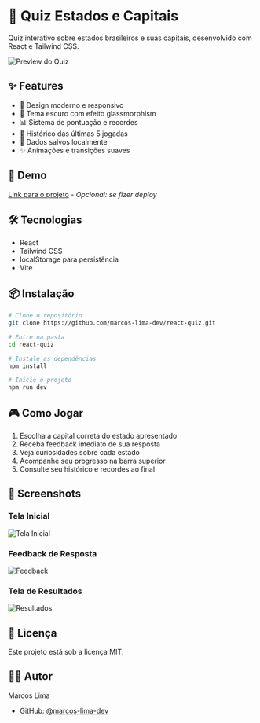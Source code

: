 # 🎯 Quiz Estados e Capitais

Quiz interativo sobre estados brasileiros e suas capitais, desenvolvido com React e Tailwind CSS.

![Preview do Quiz](screenshots/preview.png)

## ✨ Features

- 🌟 Design moderno e responsivo
- 🎨 Tema escuro com efeito glassmorphism
- 📊 Sistema de pontuação e recordes
- 📝 Histórico das últimas 5 jogadas
- 💾 Dados salvos localmente
- ✨ Animações e transições suaves

## 🚀 Demo

[Link para o projeto](https://seu-link-aqui.com) - *Opcional: se fizer deploy*

## 🛠️ Tecnologias

- React
- Tailwind CSS
- localStorage para persistência
- Vite

## 📦 Instalação

```bash
# Clone o repositório
git clone https://github.com/marcos-lima-dev/react-quiz.git

# Entre na pasta
cd react-quiz

# Instale as dependências
npm install

# Inicie o projeto
npm run dev
```

## 🎮 Como Jogar

1. Escolha a capital correta do estado apresentado
2. Receba feedback imediato de sua resposta
3. Veja curiosidades sobre cada estado
4. Acompanhe seu progresso na barra superior
5. Consulte seu histórico e recordes ao final

## 📸 Screenshots

### Tela Inicial
![Tela Inicial](screenshots/game.png)

### Feedback de Resposta
![Feedback](screenshots/feedback.png)

### Tela de Resultados
![Resultados](screenshots/results.png)

## 📝 Licença

Este projeto está sob a licença MIT.

## 👨‍💻 Autor

Marcos Lima
- GitHub: [@marcos-lima-dev](https://github.com/marcos-lima-dev)